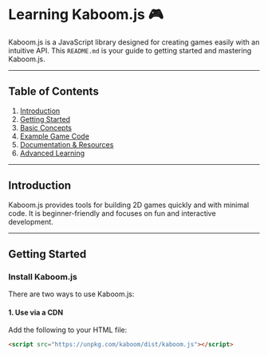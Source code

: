 # Learning Kaboom.js 🎮

Kaboom.js is a JavaScript library designed for creating games easily with an intuitive API. This `README.md` is your guide to getting started and mastering Kaboom.js.

---

## Table of Contents
1. [Introduction](#introduction)
2. [Getting Started](#getting-started)
3. [Basic Concepts](#basic-concepts)
4. [Example Game Code](#example-game-code)
5. [Documentation & Resources](#documentation--resources)
6. [Advanced Learning](#advanced-learning)

---

## Introduction

Kaboom.js provides tools for building 2D games quickly and with minimal code. It is beginner-friendly and focuses on fun and interactive development.

---

## Getting Started

### Install Kaboom.js
There are two ways to use Kaboom.js:

#### 1. Use via a CDN
Add the following to your HTML file:
```html
<script src="https://unpkg.com/kaboom/dist/kaboom.js"></script>
